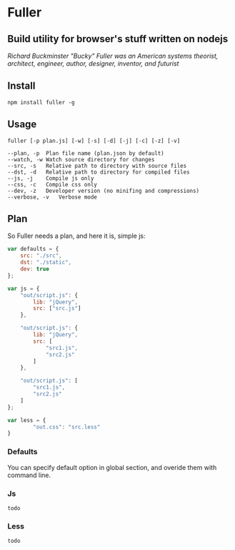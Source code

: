 # Fuller #
## Build utility for browser's stuff written on nodejs ##

_Richard Buckminster "Bucky" Fuller was an American systems theorist, architect, engineer, author, designer, inventor, and futurist_

## Install ##
    npm install fuller -g

## Usage ##
    fuller [-p plan.js] [-w] [-s] [-d] [-j] [-c] [-z] [-v]

```
--plan, -p  Plan file name (plan.json by default)
--watch, -w Watch source directory for changes
--src, -s   Relative path to directory with source files
--dst, -d   Relative path to directory for compiled files
--js, -j    Compile js only
--css, -c   Compile css only
--dev, -z   Developer version (no minifing and compressions)
--verbose, -v   Verbose mode
```
## Plan ##
So Fuller needs a plan, and here it is, simple js:
```js
var defaults = {
    src: "./src",
    dst: "./static",
    dev: true
};

var js = {
    "out/script.js": {
        lib: "jQuery",
        src: ["src.js"]
    },

    "out/script.js": {
        lib: "jQuery",
        src: [
            "src1.js",
            "src2.js"
        ]
    },

    "out/script.js": [
        "src1.js",
        "src2.js"
    ]
};

var less = {
        "out.css": "src.less"
}
```
### Defaults ###
You can specify default option in global section, and overide them with command line.

### Js ###
    todo

### Less ###
    todo

